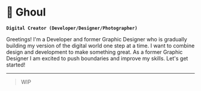 # 🦇 Ghoul

**`Digital Creator (Developer/Designer/Photographer)`**

Greetings! I'm a Developer and former Graphic Designer who is gradually building my version of the digital world one step at a time. I want to combine design and development to make something great. As a former Graphic Designer I am excited to push boundaries and improve my skills. Let's get started!

---
> WIP
